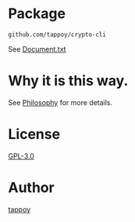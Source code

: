 # Package
`github.com/tappoy/crypto-cli`

See [Document.txt](Document.txt)

# Why it is this way.
See [Philosophy](https://github.com/tappoy/philosophy) for more details.

# License
[GPL-3.0](LICENSE)

# Author
[tappoy](https://github.com/tappoy)
